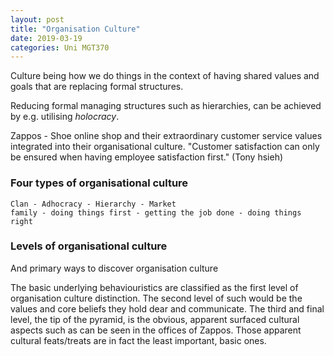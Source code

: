 ```yaml
---
layout: post
title: "Organisation Culture"
date: 2019-03-19
categories: Uni MGT370
---
```


Culture being how we do things in the context of having shared values and goals
that are replacing formal structures.

Reducing formal managing structures such as hierarchies, can be achieved by e.g.
utilising *holocracy*.

Zappos - Shoe online shop and their extraordinary customer service values
integrated into their organisational culture. "Customer satisfaction can only be
ensured when having employee satisfaction first." (Tony hsieh)

### Four types of organisational culture

```
Clan - Adhocracy - Hierarchy - Market
family - doing things first - getting the job done - doing things right
```

### Levels of organisational culture

And primary ways to discover organisation culture

The basic underlying behaviouristics are classified as the first level of
organisation culture distinction. The second level of such would be the values
and core beliefs they hold dear and communicate. The third and final level, the
tip of the pyramid, is the obvious, apparent surfaced cultural aspects such
as can be seen in the offices of Zappos. Those apparent cultural feats/treats
are in fact the least important, basic ones.
